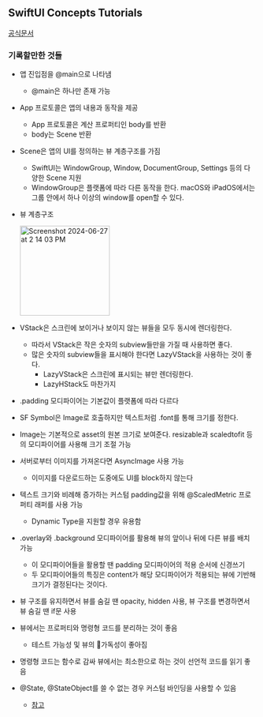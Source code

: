 ## SwiftUI Concepts Tutorials

[공식문서](https://developer.apple.com/tutorials/swiftui-concepts/exploring-the-structure-of-a-swiftui-app)

### 기록할만한 것들

- 앱 진입점을 @main으로 나타냄
	- @main은 하나만 존재 가능
- App 프로토콜은 앱의 내용과 동작을 제공
	- App 프로토콜은 계산 프로퍼티인 body를 반환
	- body는 Scene 반환
- Scene은 앱의 UI를 정의하는 뷰 계층구조를 가짐
	- SwiftUI는 WindowGroup, Window, DocumentGroup, Settings 등의 다양한 Scene 지원
	- WindowGroup은 플랫폼에 따라 다른 동작을 한다. macOS와 iPadOS에서는 그룹 안에서 하나 이상의 window를 open할 수 있다. 
- 뷰 계층구조

    <img width="182" alt="Screenshot 2024-06-27 at 2 14 03 PM" src="https://github.com/junbok97/SwiftUI/assets/22342277/fcada05c-ac3b-4d1b-8652-9fcf1ffbbd91">

- VStack은 스크린에 보이거나 보이지 않는 뷰들을 모두 동시에 렌더링한다. 
	- 따라서 VStack은 작은 숫자의 subview들만을 가질 때 사용하면 좋다.
	- 많은 숫자의 subview들을 표시해야 한다면 LazyVStack을 사용하는 것이 좋다.
		- LazyVStack은 스크린에 표시되는 뷰만 렌더링한다.
		- LazyHStack도 마찬가지
- .padding 모디파이어는 기본값이 플랫폼에 따라 다르다
- SF Symbol은 Image로 호출하지만 텍스트처럼 .font를 통해 크기를 정한다. 
- Image는 기본적으로 asset의 원본 크기로 보여준다. resizable과 scaledtofit 등의 모디파이어를 사용해 크기 조절 가능
- 서버로부터 이미지를 가져온다면 AsyncImage 사용 가능
	- 이미지를 다운로드하는 도중에도 UI를 block하지 않는다
- 텍스트 크기와 비례해 증가하는 커스텀 padding값을 위해 @ScaledMetric 프로퍼티 래퍼를 사용 가능
	- Dynamic Type을 지원할 경우 유용함
- .overlay와 .background 모디파이어를 활용해 뷰의 앞이나 뒤에 다른 뷰를 배치 가능
	- 이 모디파이어들을 활용할 땐 padding 모디파이어의 적용 순서에 신경쓰기
	- 두 모디파이어들의 특징은 content가 해당 모디파이어가 적용되는 뷰에 기반해 크기가 결정된다는 것이다.
- 뷰 구조를 유지하면서 뷰를 숨길 땐 opacity, hidden 사용, 뷰 구조를 변경하면서 뷰 숨길 땐 if문 사용
- 뷰에서는 프로퍼티와 명령형 코드를 분리하는 것이 좋음
	- 테스트 가능성 및 뷰의 가독성이 좋아짐
- 명령형 코드는 함수로 감싸 뷰에서는 최소한으로 하는 것이 선언적 코드를 읽기 좋음
- @State, @StateObject를 쓸 수 없는 경우 커스텀 바인딩을 사용할 수 있음
	- [참고](https://developer.apple.com/tutorials/swiftui-concepts/defining-the-source-of-truth-using-a-custom-binding)
